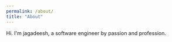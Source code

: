 ```yaml
---
permalink: /about/
title: "About"
---
```


Hi. I'm jagadeesh, a software engineer by passion and profession. 